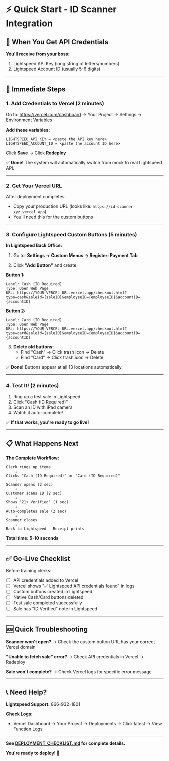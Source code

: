 # ⚡ Quick Start - ID Scanner Integration

## 🎯 When You Get API Credentials

**You'll receive from your boss:**
1. Lightspeed API Key (long string of letters/numbers)
2. Lightspeed Account ID (usually 5-6 digits)

---

## 🚀 Immediate Steps

### **1. Add Credentials to Vercel (2 minutes)**

Go to: https://vercel.com/dashboard → Your Project → Settings → Environment Variables

**Add these variables:**
```
LIGHTSPEED_API_KEY = <paste the API key here>
LIGHTSPEED_ACCOUNT_ID = <paste the account ID here>
```

Click **Save** → Click **Redeploy**

✅ **Done!** The system will automatically switch from mock to real Lightspeed API.

---

### **2. Get Your Vercel URL**

After deployment completes:
- Copy your production URL (looks like: `https://id-scanner-xyz.vercel.app`)
- You'll need this for the custom buttons

---

### **3. Configure Lightspeed Custom Buttons (5 minutes)**

**In Lightspeed Back Office:**
1. Go to: **Settings → Custom Menus → Register: Payment Tab**

2. Click **"Add Button"** and create:

**Button 1:**
```
Label: Cash (ID Required)
Type: Open Web Page
URL: https://YOUR-VERCEL-URL.vercel.app/checkout.html?type=cash&saleId={saleID}&employeeID={employeeID}&accountID={accountID}
```

**Button 2:**
```
Label: Card (ID Required)
Type: Open Web Page
URL: https://YOUR-VERCEL-URL.vercel.app/checkout.html?type=card&saleId={saleID}&employeeID={employeeID}&accountID={accountID}
```

3. **Delete old buttons:**
   - Find "Cash" → Click trash icon → Delete
   - Find "Card" → Click trash icon → Delete

✅ **Done!** Buttons appear at all 13 locations automatically.

---

### **4. Test It! (2 minutes)**

1. Ring up a test sale in Lightspeed
2. Click "Cash (ID Required)"
3. Scan an ID with iPad camera
4. Watch it auto-complete!

✅ **If that works, you're ready to go live!**

---

## 📋 What Happens Next

**The Complete Workflow:**
```
Clerk rings up items
    ↓
Clicks "Cash (ID Required)" or "Card (ID Required)"
    ↓
Scanner opens (2 sec)
    ↓
Customer scans ID (2 sec)
    ↓
Shows "21+ Verified" (1 sec)
    ↓
Auto-completes sale (2 sec)
    ↓
Scanner closes
    ↓
Back to Lightspeed - Receipt prints
```

**Total time: 5-10 seconds**

---

## ✅ Go-Live Checklist

Before training clerks:
- [ ] API credentials added to Vercel
- [ ] Vercel shows "✅ Lightspeed API credentials found" in logs
- [ ] Custom buttons created in Lightspeed
- [ ] Native Cash/Card buttons deleted
- [ ] Test sale completed successfully
- [ ] Sale has "ID Verified" note in Lightspeed

---

## 🆘 Quick Troubleshooting

**Scanner won't open?**
→ Check the custom button URL has your correct Vercel domain

**"Unable to fetch sale" error?**
→ Check API credentials in Vercel → Redeploy

**Sale won't complete?**
→ Check Vercel logs for specific error message

---

## 📞 Need Help?

**Lightspeed Support:** 866-932-1801

**Check Logs:**
- Vercel Dashboard → Your Project → Deployments → Click latest → View Function Logs

---

**See [DEPLOYMENT_CHECKLIST.md](./DEPLOYMENT_CHECKLIST.md) for complete details.**

**You're ready to deploy! 🚀**
